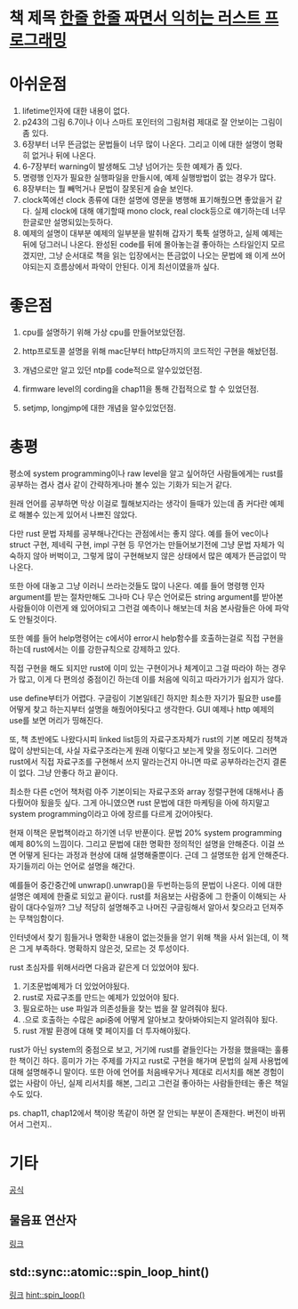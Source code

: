 # 책 제목 [한줄 한줄 짜면서 익히는 러스트 프로그래밍](http://www.kyobobook.co.kr/product/detailViewKor.laf?ejkGb=KOR&mallGb=KOR&barcode=9788966263615&orderClick=LAG&Kc=)

# 아쉬운점

1. lifetime인자에 대한 내용이 없다.
2. p243의 그림 6.7이나 이나 스마트 포인터의 그림처럼 제대로 잘 안보이는 그림이 좀 있다.
3. 6장부터 너무 뜬금없는 문법들이 너무 많이 나온다. 그리고 이에 대한 설명이 명확히 없거나 뒤에 나온다.
4. 6-7장부터 warning이 발생해도 그냥 넘어가는 듯한 예제가 좀 있다.
5. 명령행 인자가 필요한 실행파일을 만들시에, 예제 실행방법이 없는 경우가 많다.
6. 8장부터는 뭘 빼먹거나 문법이 잘못된게 슬슬 보인다.
7. clock쪽에선 clock 종류에 대한 설명에 영문을 병행해 표기해줬으면 좋았을거 같다.
실제 clock에 대해 얘기할때 mono clock, real clock등으로 얘기하는데 너무 한글로만 설명되있는듯하다.
8. 예제의 설명이 대부분 예제의 일부분을 발취해 갑자기 툭툭 설명하고, 실제 예제는  뒤에 덩그러니 나온다.
완성된 code를 뒤에 몰아놓는걸 좋아하는 스타일인지 모르겠지만, 그냥 순서대로 책을 읽는 입장에서는 뜬금없이 나오는 문법에
왜 이게 쓰어야되는지 흐름상에서 파악이 안된다. 이게 최선이였을까 싶다.


# 좋은점

1. cpu를 설명하기 위해 가상 cpu를 만들어보았던점.

2. http프로토콜 설명을 위해 mac단부터 http단까지의 코드적인 구현을 해놨던점.

3. 개념으로만 알고 있던 ntp를 code적으로 알수있었던점.

4. firmware level의 cording을 chap11을 통해 간접적으로 할 수 있었던점.

5. setjmp, longjmp에 대한 개념을 알수있었던점.

# 총평

평소에 system programming이나 raw level을 알고 싶어하던 사람들에게는 rust를 공부하는 겸사 겸사 같이 간략하게나마 볼수
있는 기화가 되는거 같다.

원래 언어를 공부하면 막상 이걸로 뭘해보지라는 생각이 들때가 있는데 좀 커다란 예제로 해볼수 있는게 있어서 나쁘진 않았다.

다만 rust 문법 자체를 공부해나간다는 관점에서는 좋지 않다. 예를 들어 vec이나 struct 구현, 제네릭 구현,
impl 구현 등 무언가는 만들어보기전에 그냥 문법 자체가 익숙하지 않아 버벅이고, 그렇게 많이 구현해보지 않은 상태에서 많은
예제가 뜬금없이 막나온다.

또한 아에 대놓고 그냥 이러니 쓰라는것들도 많이 나온다. 예를 들어 명령행 인자 argument를 받는 절차만해도 그나마 C나 무슨 언어로든 string argument를 받아본 사람들이야 이런게 왜
있어야되고 그런걸 예측이나 해보는데 처음 본사람들은 아에 파악도 안될것이다.

또한 예를 들어 help명령어는 c에서야 error시 help함수를 호출하는걸로 직접 구현을 하는데 rust에서는 이를 강한규칙으로
강제하고 있다.

직접 구현을 해도 되지만 rust에 이미 있는 구현이거나 체계이고 그걸 따라야 하는 경우가 많고, 이게 다 편의성 중점이긴
하는데 이를 처음에 익히고 따라가기가 쉽지가 않다.

use define부터가 어렵다. 구글링이 기본일테긴 하지만 최소한 자기가 필요한 use를 어떻게 찾고 하는지부터 설명을
해줬어야됫다고 생각한다. GUI 예제나 http 예제의 use를 보면 머리가 띵해진다.

또, 책 초반에도 나왔다시피 linked list등의 자료구조자체가 rust의 기본 메모리 정책과 많이 상반되는데, 사실
자료구조라는게 원래 이렇다고 보는게 맞을 정도이다. 그러면 rust에서 직접 자료구조를 구현해서 쓰지 말라는건지 아니면 따로
공부하라는건지 결론이 없다. 그냥 안좋다 하고 끝이다.

최소한 다른 c언어 책처럼 아주 기본이되는 자료구조와 array 정렬구현에 대해서나 좀 다뤘어야 됬을듯 싶다. 그게 아니였으면
rust 문법에 대한 마케팅을 아에 하지말고 system programming이라고 아에 장르를 다르게 갔어야됫다.

현재 이책은 문법책이라고 하기엔 너무 반푼이다. 문법 20% system programming 예제 80%의 느낌이다. 그리고 문법에 대한
명확한 정의적인 설명을 안해준다. 이걸 쓰면 어떻게 된다는 과정과 현상에 대해 설명해줄뿐이다. 근데 그 설명또한 쉽게
안해준다. 자기들끼리 아는 언어로 설명을 해간다.

예를들어 중간중간에 unwrap().unwrap()을 두번하는등의 문법이 나온다. 이에 대한 설명은 예제에 한줄로 되있고 끝이다.
rust를 처음보는 사람중에 그 한줄이 이해되는 사람이 대다수일까? 그냥 적당히 설명해주고 나머진 구글링해서 알아서 찾으라고
던져주는 무책임함이다.

인터넷에서 찾기 힘들거나 명확한 내용이 없는것들을 얻기 위해 책을 사서 읽는데, 이 책은 그게 부족하다. 명확하지 않은것,
모르는 것 투성이다.

rust 초심자를 위해서라면 다음과 같은게 더 있었어야 됬다.

1. 기초문법예제가 더 있었어야됬다.
2. rust로 자료구조를 만드는 예제가 있었어야 됬다.
3. 필요로하는 use 파일과 의존성들을 찾는 법을 잘 알려줘야 됬다.
4. .으로 호출하는 수많은 api중에 어떻게 알아보고 찾아봐야되는지 알려줘야 됬다.
5. rust 개발 환경에 대해 몇 페이지를 더 투자해야됬다.

rust가 아닌 system의 중점으로 보고, 거기에 rust를 곁들인다는 가정을 했을때는 훌륭한 책이긴 하다.
흥미가 가는 주제를 가지고 rust로 구현을 해가며 문법의 실제 사용법에 대해 설명해주니 말이다.
또한 아에 언어를 처음배우거나 제대로 리서치를 해본 경험이 없는 사람이 아닌, 실제 리서치를 해본, 그리고 그런걸 좋아하는 
사람들한테는 좋은 책일수도 있다.

ps. chap11, chap12에서 책이랑 똑같이 하면 잘 안되는 부분이 존재한다. 버전이 바뀌어서 그런지..

# 기타

[공식](https://livebook.manning.com/book/rust-in-action/rust-in-action/4)

## 물음표 연산자

[링크](https://rinthel.github.io/rust-lang-book-ko/ch09-02-recoverable-errors-with-result.html)

## std::sync::atomic::spin_loop_hint()

[링크](https://doc.rust-lang.org/std/sync/atomic/fn.spin_loop_hint.html)
[hint::spin_loop()](https://doc.rust-lang.org/std/hint/fn.spin_loop.html)
